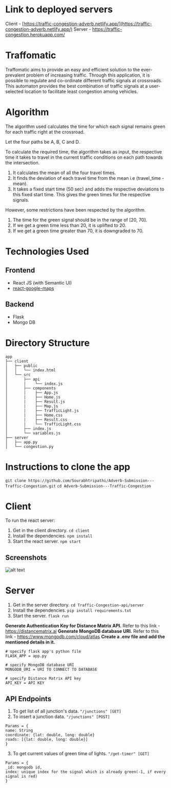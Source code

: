 # Link to deployed servers
Client - [https://traffic-congestion-adverb.netlify.app/](https://traffic-congestion-adverb.netlify.app/)
Server - https://traffic-congestion.herokuapp.com/

# Traffomatic

Traffomatic aims to provide an easy and efficient solution to the ever-prevalent problem of increasing traffic. Through this application, it is possible to regulate and co-ordinate different traffic signals at crossroads. This automaton provides the best combination of traffic signals at a user-selected location to facilitate least congestion among vehicles. 

# Algorithm

The algorithm used calculates the time for which each signal remains green for each traffic right at the crossroad.

Let the four paths be A, B, C and D.  

To calculate the required time, the algorithm takes as input, the respective time it takes to travel in the current traffic conditions on each path towards the intersection.

1. It calculates the mean of all the four travel times.
2. It finds the deviation of each travel time from the mean i.e (travel_time - mean).
3. It takes a fixed start time (50 sec) and adds the respective deviations to this fixed start time. This gives the green times for the respective signals.

However, some restrictions have been respected by the algorithm.
1. The time for the green signal should be in the range of [20, 70].
2. If we get a green time less than 20, it is uplifted to 20.
3. If we get a green time greater than 70,  it is downgraded to 70.

# Technologies Used
## Frontend

 - React JS (with Semantic UI)
 - [react-google-maps](https://tomchentw.github.io/react-google-maps/)

## Backend

 - Flask
 - Mongo DB

# Directory Structure

```
app
├── client
│   ├── public
│   │   └── index.html
│   └── src
│       ├── api
│       |    └── index.js
│       ├── components
│       |    ├── App.js
│       |    ├── Home.js
│       |    ├── Result.js
│       |    ├── Map.js
│       |    ├── TrafficLight.js
│       |    ├── Home.css
│       |    ├── Result.css
│       |    └── TrafficLight.css
│       ├── index.js
│       └── variables.js
├── server
│   ├── app.py
│   └── congestion.py
```
# Instructions to clone the app

``` git clone https://github.com/Sourabhtripathi/Adverb-Submission---Traffic-Congestion.git ```
 ```cd Adverb-Submission---Traffic-Congestion```
# Client
To run the react server: 
1. Get in the client directory.
	```cd client```
2. Install the dependencies.
	```npm install```
3. Start the react server.
	```npm start```
## Screenshots
![alt text](https://photos.app.goo.gl/RVMi3MCXKDagL9jS9)
# Server
1. Get in the server directory.
`cd Traffic-Congestion-api/server`
2. Install the dependencies.
`pip install requirements.txt`
3. Start the server.
`flask run`

**Generate Authentication Key for Distance Matrix API.**
Refer to this link - <https://distancematrix.ai>
**Generate MongoDB database URI.**
Refer to this link - <https://www.mongodb.com/cloud/atlas>
**Create a .env file and add the mentioned details in it.**
```
# specify flask app's python file
FLASK_APP = app.py

# specify MongoDB database URI
MONGODB_URI = URI TO CONNECT TO DATABASE

# specify Distance Matrix API key
API_KEY = API KEY
```
## API Endpoints

1. To get list of all junction's data.
```"/junctions" [GET]```
2.  To insert a junction data.
```"/junctions" [POST]```
```
Params = {
name: String
coordinate: {lat: double, long: double}
roads: [{lat: double, long: double}]
}
```
3. To get current values of green time of lights.
```"/get-timer" [GET]```
```
Params = {
_id: mongodb id,
index: unique index for the signal which is already green(-1, if every signal is red)
}
```
